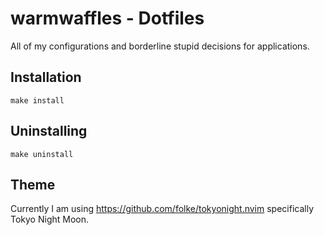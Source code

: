 # warmwaffles - Dotfiles

All of my configurations and borderline stupid decisions for applications.

## Installation

```
make install
```

## Uninstalling

```
make uninstall
```

## Theme

Currently I am using https://github.com/folke/tokyonight.nvim specifically
Tokyo Night Moon.
